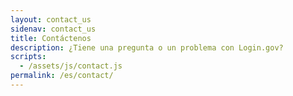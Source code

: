 ```yaml
---
layout: contact_us
sidenav: contact_us
title: Contáctenos
description: ¿Tiene una pregunta o un problema con Login.gov?
scripts:
  - /assets/js/contact.js
permalink: /es/contact/
---
```

